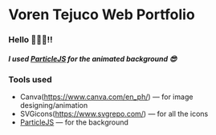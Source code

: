 # Voren Tejuco Web Portfolio

### Hello 🙋🏻‍♂️!!

##### I used [ParticleJS](https://vincentgarreau.com/particles.js/) for the animated background 😎


### Tools used
- Canva(https://www.canva.com/en_ph/) — for image designing/animation
- SVGicons(https://www.svgrepo.com/) — for all the icons
- [ParticleJS](https://vincentgarreau.com/particles.js/) — for the background
